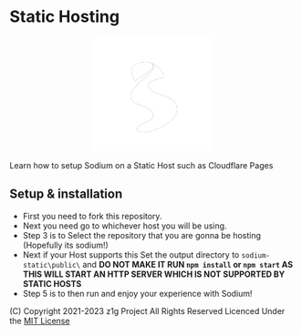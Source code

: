 # Static Hosting

<p align="center">
  <img src="./sodium-static/public/sodium.png" height="200">
</p>

Learn how to setup Sodium on a Static Host such as Cloudflare Pages

## Setup & installation

- First you need to fork this repository.
- Next you need go to whichever host you will be using.
- Step 3 is to Select the repository that you are gonna be hosting (Hopefully its sodium!)
- Next if your Host supports this Set the output directory to `sodium-static\public\` and **DO NOT MAKE IT RUN `npm install` or `npm start` AS THIS WILL START AN HTTP SERVER WHICH IS NOT SUPPORTED BY STATIC HOSTS**
- Step 5 is to then run and enjoy your experience with Sodium!

(C) Copyright 2021-2023 z1g Project All Rights Reserved
Licenced Under the [MIT License](https://github.com/z1g-project/z1g-Project-Hub/blob/master/LICENSE.txt)
